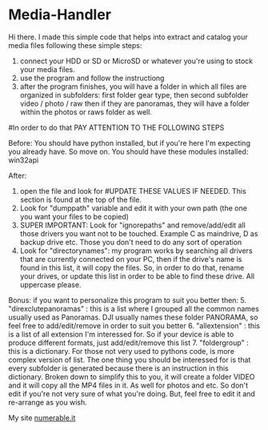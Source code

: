 # Media-Handler
Hi there. I made this simple code that helps into extract and catalog your media files following these simple steps:
1. connect your HDD or SD or MicroSD or whatever you're using to stock your media files.
2. use the program and follow the instructiong
3. after the program finishes, you will have a folder in which all files are organized in subfolders: first folder gear type, then second subfolder video / photo / raw then
   if they are panoramas, they will have a folder within the photos or raws folder as well.
   
#In order to do that PAY ATTENTION TO THE FOLLOWING STEPS   

Before:
You should have python installed, but if you're here I'm expecting you already have. So move on.
You should have these modules installed: win32api

After:
1. open the file and look for #UPDATE THESE VALUES IF NEEDED. This section is found at the top of the file.
2. Look for "dumppath" variable and edit it with your own path (the one you want your files to be copied)
3. SUPER IMPORTANT: Look for "ignorepaths" and remove/add/edit all those drivers you want not to be touched. Example C as maindrive, D as backup drive etc. 
   Those you don't need to do any sort of operation
4. Look for "directorynames": my program works by searching all drivers that are currently connected on your PC, then if the drive's name is found in this list, it will copy the
   files. So, in order to do that, rename your drives, or update this list in order to be able to find these drive. All uppercase please.

Bonus:
if you want to personalize this program to suit you better then:
5. "direxclutepanoramas" : this is a list where I grouped all the common names usually used as Panoramas. DJI usually names these folder PANORAMA, so feel free to add/edit/remove
   in order to suit you better
6. "allextension" : this is a list of all extension I'm interessed for. So if your device is able to produce different formats, just add/edit/remove this list
7. "foldergroup"  : this is a dictionary. For those not very used to pythons code, is more complex version of list. The one thing you should be interessed for is that every 
   subfolder is generated because there is an instruction in this dictionary. 
   Broken down to simplify this to you, it will create a folder VIDEO and it will copy all the MP4 files in it. As well for photos and etc. So don't edit if you're not very
   sure of what you're doing. But, feel free to edit it and re-arrange as you wish.
   
My site [numerable.it](www.numerable.it)
